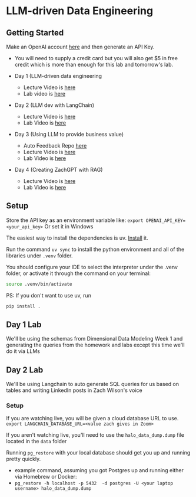 # LLM-driven Data Engineering

## Getting Started

Make an OpenAI account [here](https://platform.openai.com/) and then generate an API Key.

- You will need to supply a credit card but you will also get $5 in free credit which is more than enough for this lab and tomorrow's lab.

- Day 1 (LLM-driven data engineering
  - Lecture Video is [here](https://www.dataexpert.io/lesson/large-language-models-day-1-lecture)
  - Lab video is [here](https://www.dataexpert.io/lesson/large-language-models-day-1-lab)
- Day 2 (LLM dev with LangChain)
  - Lecture Video is [here](https://www.dataexpert.io/lesson/large-language-models-day-2-lecture)
  - Lab Video is [here](https://www.dataexpert.io/lesson/large-language-models-day-2-lab)
- Day 3 (Using LLM to provide business value)
  - Auto Feedback Repo [here](https://github.com/DataExpert-io/auto-feedback-example)
  - Lecture Video is [here](https://www.dataexpert.io/lesson/machine-learning-day-1-lecture-v4)
  - Lab Video is [here](https://www.dataexpert.io/lesson/machine-learning-day-1-lab-v4)
- Day 4 (Creating ZachGPT with RAG)
  - Lecture Video is [here](https://www.dataexpert.io/lesson/machine-learning-day-2-lecture-v4)
  - Lab Video is [here](https://www.dataexpert.io/lesson/machine-learning-day-2-lab-v4)

## Setup

Store the API key as an environment variable like:
`export OPENAI_API_KEY=<your_api_key>`
Or set it in Windows

The easiest way to install the dependencies is uv. [Install](https://docs.astral.sh/uv/getting-started/installation/) it.

Run the command `uv sync` to install the python environment and all of the libraries under `.venv` folder.

You should configure your IDE to select the interpreter under the .venv folder, or activate it through the command on your terminal:
```sh
source .venv/bin/activate
```

PS: If you don't want to use uv, run
```sh
pip install .
```

## Day 1 Lab

We'll be using the schemas from Dimensional Data Modeling Week 1 and generating the queries from the homework and labs except this time we'll do it via LLMs

## Day 2 Lab

We'll be using Langchain to auto generate SQL queries for us based on tables and writing LinkedIn posts in Zach Wilson's voice
### Setup

If you are watching live, you will be given a cloud database URL to use.
`export LANGCHAIN_DATABASE_URL=<value zach gives in Zoom>`

If you aren't watching live, you'll need to use the `halo_data_dump.dump` file located in the `data` folder

Running `pg_restore` with your local database should get you up and running pretty quickly. 

- example command, assuming you got Postgres up and running either via Homebrew or Docker:
 - `pg_restore -h localhost -p 5432  -d postgres -U <your laptop username> halo_data_dump.dump`
